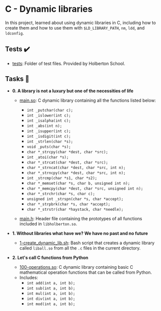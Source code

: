 # C - Dynamic libraries

In this project, learned about using dynamic libraries in C, including how to create
them and how to use them with `$LD_LIBRARY_PATH`, `nm`, `ldd`, and `ldconfig`.

## Tests :heavy_check_mark:

- [tests](./tests): Folder of test files. Provided by Holberton School.

## Tasks :page_with_curl:

- **0. A library is not a luxury but one of the necessities of life**

  - [main.so](./main.so): C dynamic library containing all the functions
    listed below:

    - `int _putchar(char c);`
    - `int _islower(int c);`
    - `int _isalpha(int c);`
    - `int _abs(int n);`
    - `int _isupper(int c);`
    - `int _isdigit(int c);`
    - `int _strlen(char *s);`
    - `void _puts(char *s);`
    - `char *_strcpy(char *dest, char *src);`
    - `int _atoi(char *s);`
    - `char *_strcat(char *dest, char *src);`
    - `char *_strncat(char *dest, char *src, int n);`
    - `char *_strncpy(char *dest, char *src, int n);`
    - `int _strcmp(char *s1, char *s2);`
    - `char *_memset(char *s, char b, unsigned int n);`
    - `char *_memcpy(char *dest, char *src, unsigned int n);`
    - `char *_strchr(char *s, char c);`
    - `unsigned int _strspn(char *s, char *accept);`
    - `char *_strpbrk(char *s, char *accept);`
    - `char *_strstr(char *haystack, char *needle);`

  - [main.h](./main.h): Header file containing the prototypes of all functions
    included in `libholberton.so`.

- **1. Without libraries what have we? We have no past and no future**

  - [1-create_dynamic_lib.sh](./1-create_dynamic_lib.sh): Bash script that creates a
    dynamic library called `liball.so` from all the `.c` files in the current directory.

- **2. Let's call C functions from Python**
  - [100-operations.so](./100-operations.so): C dynamic library containing basic C
    mathematical operation functions that can be called from Python.
  - Includes:
    - `int add(int a, int b);`
    - `int sub(int a, int b);`
    - `int mul(int a, int b);`
    - `int div(int a, int b);`
    - `int mod(int a, int b);`
